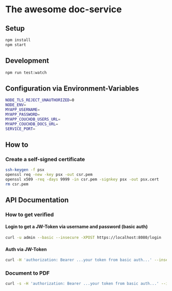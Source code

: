 # The awesome doc-service

## Setup

```bash
npm install
npm start
```

## Development

```bash
npm run test:watch
```

## Configuration via Environment-Variables

```bash
NODE_TLS_REJECT_UNAUTHORIZED=0
NODE_ENV=
MYAPP_USERNAME=
MYAPP_PASSWORD=
MYAPP_COUCHDB_USERS_URL=
MYAPP_COUCHDB_DOCS_URL=
SERVICE_PORT=
```

## How to

### Create a self-signed certificate

```bash
ssh-keygen -f psx
openssl req -new -key psx -out csr.pem
openssl x509 -req -days 9999 -in csr.pem -signkey psx -out psx.cert
rm csr.pem
```

## API Documentation

### How to get verified

#### Login to get a JW-Token via username and password (basic auth)

```bash
curl -u admin --basic --insecure -XPOST https://localhost:8080/login
```

#### Auth via JW-Token

```bash
curl -H 'authorization: Bearer ...your token from basic auth...' --insecure https://localhost:8080/docs
```

### Document to PDF

```bash
curl -s -H 'authorization: Bearer ...your token from basic auth...' --insecure https://localhost:8080/docs/f44ff1e9417b6b037abedbb77400efab/pdf > f44ff1e9417b6b037abedbb77400efab.pdf
```